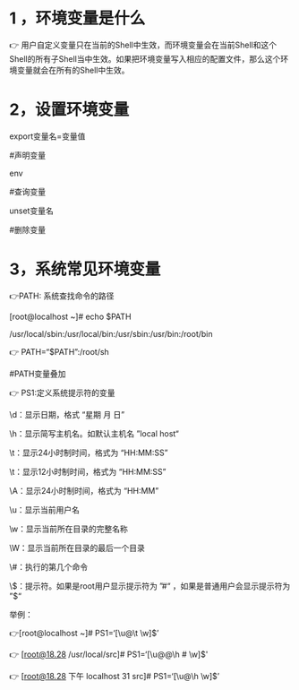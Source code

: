 # 1 ，环境变量是什么

:point_right: 用户自定义变量只在当前的Shell中生效，而环境变量会在当前Shell和这个Shell的所有子Shell当中生效。如果把环境变量写入相应的配置文件，那么这个环境变量就会在所有的Shell中生效。

# 2，设置环境变量

export变量名=变量值

#声明变量

env

#查询变量

unset变量名

#删除变量

# 3，系统常见环境变量

:point_right:PATH:   系统查找命令的路径

[root@localhost ~]# echo $PATH

/usr/local/sbin:/usr/local/bin:/usr/sbin:/usr/bin:/root/bin

:point_right: PATH=“$PATH”:/root/sh

#PATH变量叠加

:point_right: PS1:定义系统提示符的变量

\d：显示日期，格式 “星期 月 日”

\h：显示简写主机名。如默认主机名 ”local host“

\t：显示24小时制时间，格式为 “HH:MM:SS”

\t：显示12小时制时间，格式为 “HH:MM:SS”

\A：显示24小时制时间，格式为 “HH:MM”

\u：显示当前用户名

\w：显示当前所在目录的完整名称

\W：显示当前所在目录的最后一个目录

\\#：执行的第几个命令

\\$：提示符。如果是root用户显示提示符为 ”#“ ，如果是普通用户会显示提示符为 ”$“

举例：

:point_right: ​[root@localhost ~]# PS1=‘[\u@\t \w]\$’​

:point_right: [root@18.28 /usr/local/src]# PS1=‘[\u@@\h \# \w]\$'

:point_right: [root@18.28 下午 localhost 31 src]# PS1=‘[\u@\h \w]\$’